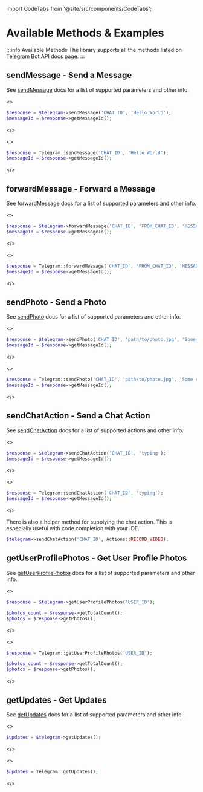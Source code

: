 import CodeTabs from '@site/src/components/CodeTabs';

# Available Methods & Examples

:::info Available Methods
The library supports all the methods listed on Telegram Bot API docs [page](https://core.telegram.org/bots/api#available-methods).
:::

## sendMessage - Send a Message

See [sendMessage](https://core.telegram.org/bots/api#sendmessage) docs for a list of supported parameters and other info.

<CodeTabs>
<>

```php
$response = $telegram->sendMessage('CHAT_ID', 'Hello World');
$messageId = $response->getMessageId();
```

</>

<>

```php
$response = Telegram::sendMessage('CHAT_ID', 'Hello World');
$messageId = $response->getMessageId();
```

</>
</CodeTabs>

## forwardMessage - Forward a Message

See [forwardMessage](https://core.telegram.org/bots/api#forwardmessage) docs for a list of supported parameters and other info.

<CodeTabs>
<>

```php
$response = $telegram->forwardMessage('CHAT_ID', 'FROM_CHAT_ID', 'MESSAGE_ID');
$messageId = $response->getMessageId();
```

</>

<>

```php
$response = Telegram::forwardMessage('CHAT_ID', 'FROM_CHAT_ID', 'MESSAGE_ID');
$messageId = $response->getMessageId();
```

</>
</CodeTabs>

## sendPhoto - Send a Photo

See [sendPhoto](https://core.telegram.org/bots/api#sendphoto) docs for a list of supported parameters and other info.

<CodeTabs>
<>

```php
$response = $telegram->sendPhoto('CHAT_ID', 'path/to/photo.jpg', 'Some caption');
$messageId = $response->getMessageId();
```

</>

<>

```php
$response = Telegram::sendPhoto('CHAT_ID', 'path/to/photo.jpg', 'Some caption');
$messageId = $response->getMessageId();
```

</>
</CodeTabs>

## sendChatAction - Send a Chat Action

See [sendChatAction](https://core.telegram.org/bots/api#sendchataction) docs for a list of supported actions and other info.

<CodeTabs>
<>

```php
$response = $telegram->sendChatAction('CHAT_ID', 'typing');
$messageId = $response->getMessageId();
```

</>

<>

```php
$response = Telegram::sendChatAction('CHAT_ID', 'typing');
$messageId = $response->getMessageId();
```

</>
</CodeTabs>

There is also a helper method for supplying the chat action. This is especially useful with code completion with your IDE.

```php
$telegram->sendChatAction('CHAT_ID', Actions::RECORD_VIDEO);
```

## getUserProfilePhotos - Get User Profile Photos

See [getUserProfilePhotos](https://core.telegram.org/bots/api#getuserprofilephotos) docs for a list of supported parameters and other info.

<CodeTabs>
<>

```php
$response = $telegram->getUserProfilePhotos('USER_ID');

$photos_count = $response->getTotalCount();
$photos = $response->getPhotos();
```

</>

<>

```php
$response = Telegram::getUserProfilePhotos('USER_ID');

$photos_count = $response->getTotalCount();
$photos = $response->getPhotos();
```

</>
</CodeTabs>

## getUpdates - Get Updates

See [getUpdates](https://core.telegram.org/bots/api#getupdates) docs for a list of supported parameters and other info.

<CodeTabs>
<>

```php
$updates = $telegram->getUpdates();
```

</>

<>

```php
$updates = Telegram::getUpdates();
```

</>
</CodeTabs>
